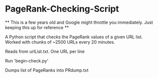 PageRank-Checking-Script
========================

** This is a few years old and Google might throttle you immediately. Just keeping this up for reference **

A Python script that checks the PageRank values of a given URL list. Worked with chunks of ~2500 URLs every 20 minutes.

Reads from urlList.txt. One URL per line

Run 'begin-check.py'

Dumps list of PageRanks into PRdump.txt

